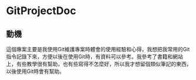 # GitProjectDoc

## 動機
這個專案主要是我使用Git維護專案時體會的使用經驗和心得，我想把我常用的Git指令記錄下來，方便以後在使用Git時，有資料可以參考。我參考了書籍和網站上，有些教學很有幫助，也有些寫得不怎麼好，所以我才想留個類似筆記的東西，以後使用Git時會有幫助。